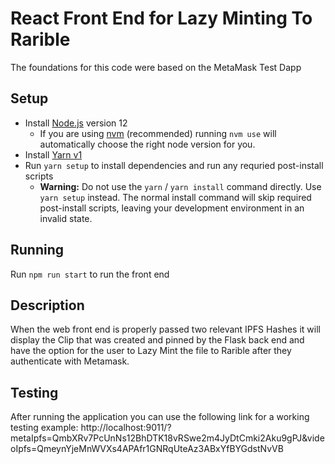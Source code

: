 # React Front End for Lazy Minting To Rarible
The foundations for this code were based on the MetaMask Test Dapp
## Setup
- Install [Node.js](https://nodejs.org) version 12
  - If you are using [nvm](https://github.com/creationix/nvm#installation) (recommended) running `nvm use` will automatically choose the right node version for you.
- Install [Yarn v1](https://yarnpkg.com/en/docs/install)
- Run `yarn setup` to install dependencies and run any requried post-install scripts
  - **Warning:** Do not use the `yarn` / `yarn install` command directly. Use `yarn setup` instead. The normal install command will skip required post-install scripts, leaving your development environment in an invalid state.
  
## Running
Run `npm run start` to run the front end

## Description
When the web front end is properly passed two relevant IPFS Hashes it will display the Clip that was created and pinned by the Flask back end and have the option for the user to Lazy Mint the file to Rarible after they authenticate with Metamask.

## Testing
After running the application you can use the following link for a working testing example: http://localhost:9011/?metaIpfs=QmbXRv7PcUnNs12BhDTK18vRSwe2m4JyDtCmki2Aku9gPJ&videoIpfs=QmeynYjeMnWVXs4APAfr1GNRqUteAz3ABxYfBYGdstNvVB

